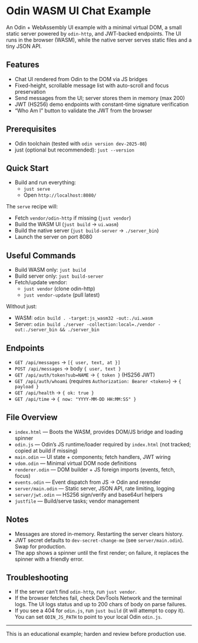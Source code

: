 # Odin WASM UI Chat Example

An Odin + WebAssembly UI example with a minimal virtual DOM, a small static server powered by `odin-http`, and JWT-backed endpoints. The UI runs in the browser (WASM), while the native server serves static files and a tiny JSON API.

## Features

- Chat UI rendered from Odin to the DOM via JS bridges
- Fixed-height, scrollable message list with auto-scroll and focus preservation
- Send messages from the UI; server stores them in memory (max 200)
- JWT (HS256) demo endpoints with constant-time signature verification
- “Who Am I” button to validate the JWT from the browser

## Prerequisites

- Odin toolchain (tested with `odin version dev-2025-08`)
- just (optional but recommended): `just --version`

## Quick Start

- Build and run everything:
  - `just serve`
  - Open `http://localhost:8080/`

The `serve` recipe will:
- Fetch `vendor/odin-http` if missing (`just vendor`)
- Build the WASM UI (`just build` → `ui.wasm`)
- Build the native server (`just build-server` → `./server_bin`)
- Launch the server on port 8080

## Useful Commands

- Build WASM only: `just build`
- Build server only: `just build-server`
- Fetch/update vendor:
  - `just vendor` (clone odin-http)
  - `just vendor-update` (pull latest)

Without just:
- WASM: `odin build . -target:js_wasm32 -out:./ui.wasm`
- Server: `odin build ./server -collection:local=./vendor -out:./server_bin && ./server_bin`

## Endpoints

- `GET /api/messages` → `[{ user, text, at }]`
- `POST /api/messages` → body `{ user, text }`
- `GET /api/auth/token?sub=NAME` → `{ token }` (HS256 JWT)
- `GET /api/auth/whoami` (requires `Authorization: Bearer <token>`) → `{ payload }`
- `GET /api/health` → `{ ok: true }`
- `GET /api/time` → `{ now: "YYYY-MM-DD HH:MM:SS" }`

## File Overview

- `index.html` — Boots the WASM, provides DOM/JS bridge and loading spinner
- `odin.js` — Odin’s JS runtime/loader required by `index.html` (not tracked; copied at build if missing)
- `main.odin` — UI state + components; fetch handlers, JWT wiring
- `vdom.odin` — Minimal virtual DOM node definitions
- `renderer.odin` — DOM builder + JS foreign imports (events, fetch, focus)
- `events.odin` — Event dispatch from JS → Odin and rerender
- `server/main.odin` — Static server, JSON API, rate limiting, logging
- `server/jwt.odin` — HS256 sign/verify and base64url helpers
- `justfile` — Build/serve tasks; vendor management

## Notes

- Messages are stored in-memory. Restarting the server clears history.
- JWT secret defaults to `dev-secret-change-me` (see `server/main.odin`). Swap for production.
- The app shows a spinner until the first render; on failure, it replaces the spinner with a friendly error.

## Troubleshooting

- If the server can’t find `odin-http`, run `just vendor`.
- If the browser fetches fail, check DevTools Network and the terminal logs. The UI logs status and up to 200 chars of body on parse failures.
- If you see a 404 for `odin.js`, run `just build` (it will attempt to copy it). You can set `ODIN_JS_PATH` to point to your local Odin `odin.js`.

---
This is an educational example; harden and review before production use.
